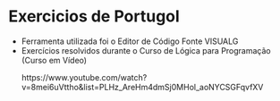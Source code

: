 # Exercicios de Portugol

* Ferramenta utilizada foi o Editor de Código Fonte VISUALG
* Exercícios resolvidos durante o Curso de Lógica para Programação (Curso em Vídeo) 
  <p> https://www.youtube.com/watch?v=8mei6uVttho&list=PLHz_AreHm4dmSj0MHol_aoNYCSGFqvfXV
